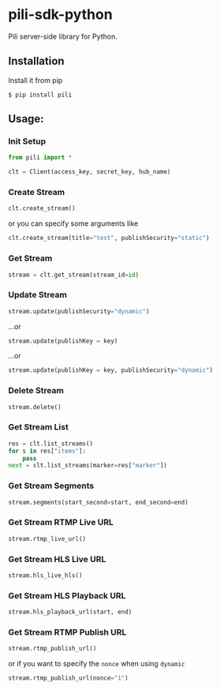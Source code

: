 pili-sdk-python
=============

Pili server-side library for Python.

Installation
-------------
Install it from pip

    $ pip install pili

Usage:
-------------
### Init Setup
```python
from pili import *

clt = Client(access_key, secret_key, hub_name)
```

### Create Stream

```python
clt.create_stream()
```
or you can specify some arguments like

```python
clt.create_stream(title="test", publishSecurity="static")
```

### Get Stream
```python
stream = clt.get_stream(stream_id=id)
```

### Update Stream
```python
stream.update(publishSecurity="dynamic")
```
...or
```python
stream.update(publishKey = key)
```
...or
```python
stream.update(publishKey = key, publishSecurity="dynamic")
```

### Delete Stream
```python
stream.delete()
```

### Get Stream List
```python
res = clt.list_streams()
for s in res["items"]:
    pass
next = clt.list_streams(marker=res["marker"])
```

### Get Stream Segments
```python
stream.segments(start_second=start, end_second=end)
```

### Get Stream RTMP Live URL

```python
stream.rtmp_live_url()
```

### Get Stream HLS Live URL

```python
stream.hls_live_hls()
```
    
### Get Stream HLS Playback URL

```python
stream.hls_playback_url(start, end)
```

### Get Stream RTMP Publish URL

```python
stream.rtmp_publish_url()
```
or if you want to specify the `nonce` when using `dynamic`
```python
stream.rtmp_publish_url(nonce="1")
```

